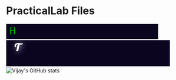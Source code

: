 # PracticalLab Files
![](1.gif)
<br>
![](2.gif)
<br>
![Vijay's GitHub stats](https://github-readme-stats.vercel.app/api?username=vijay320&show_icons=true&theme=vue-dark)
